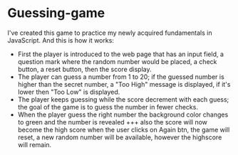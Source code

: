﻿# Guessing-game

I've created this game to practice my newly acquired fundamentals in JavaScript.
And this is how it works:
+ First the player is introduced to the web page that has an input field, a question mark where the random number would be placed, a check button, a reset button, then the score display.
+ The player can guess a number from 1 to 20; if the guessed number is higher than the secret number, a "Too High" message is displayed, if it's lower then "Too Low" is displayed.
+ The player keeps guessing while the score decrement with each guess; the goal of the game is to guess the number in fewer checks.
+ When the player guess the right number the background color changes to green and the number is revealed
+++ also the score will now become the high score
when the user clicks on Again btn, the game will reset, a new random number will be available, however the highscore will remain.
